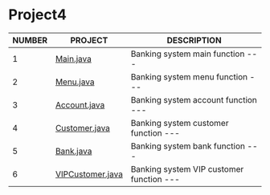 # Project4
| NUMBER | PROJECT | DESCRIPTION |
|--------|---------|-------------|
|   1    |[Main.java](https://github.com/Hosman2/Project4/blob/master/src/Main.java) |Banking system main function ---|
|   2   |[Menu.java](https://github.com/Hosman2/Project4/blob/master/src/Menu.java) |Banking system menu function ---|
|   3   |[Account.java](https://github.com/Hosman2/Project4/blob/master/src/Account.java) |Banking system account function ---|
|   4   |[Customer.java](https://github.com/Hosman2/Project4/blob/master/src/Customer.java) |Banking system customer function ---|
|   5   |[Bank.java](https://github.com/Hosman2/Project4/blob/master/src/Bank.java) |Banking system bank function ---|
|   6   |[VIPCustomer.java](https://github.com/Hosman2/Project4/blob/master/src/VIPCustomer.java) |Banking system VIP customer function ---|

